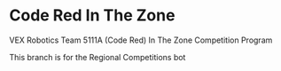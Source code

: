 # Code Red In The Zone
VEX Robotics Team 5111A (Code Red) In The Zone Competition Program 

This branch is for the Regional Competitions bot
